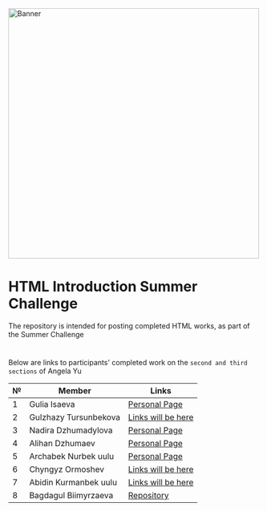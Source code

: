 <!--![Banner](https://user-images.githubusercontent.com/88536646/130289142-2d58d6b3-3927-43a0-afe8-d0f91e6ccc39.png)-->
<img src="https://user-images.githubusercontent.com/88536646/130289142-2d58d6b3-3927-43a0-afe8-d0f91e6ccc39.png" alt="Banner" width="500">

# HTML Introduction Summer Challenge 

The repository is intended for posting completed HTML works, as part of the Summer Challenge

#

Below are links to participants' completed work on the `second and third sections` of Angela Yu

№ | **Member** | **Links**
| ------------ | ------------ | -------------
1 | Gulia Isaeva | [Personal Page](https://guliaisaeva.github.io/Summer-Challenge-My-PersonalPage-Html/)
2 | Gulzhazy Tursunbekova | [Links will be here](http://example.net/)
3 | Nadira Dzhumadylova | [Personal Page](https://nadiradzhumadylova.github.io/Nadira-Personal-Site/index.html) 
4 | Alihan Dzhumaev | [Personal Page](https://alihandzhumaev.github.io/Alihan-Personal-Site/index.html)
5 | Archabek Nurbek uulu | [Personal Page](https://archabek07.github.io/Summer_Challenge--Personal_Page--Section_2-3/)
6 | Chyngyz Ormoshev | [Links will be here](http://example.net/)
7 | Abidin Kurmanbek uulu | [Links will be here](http://example.net/)
8 | Bagdagul Biimyrzaeva | [Repository](https://github.com/Bagdagul/My_summerChallenge-PersonalPage)













